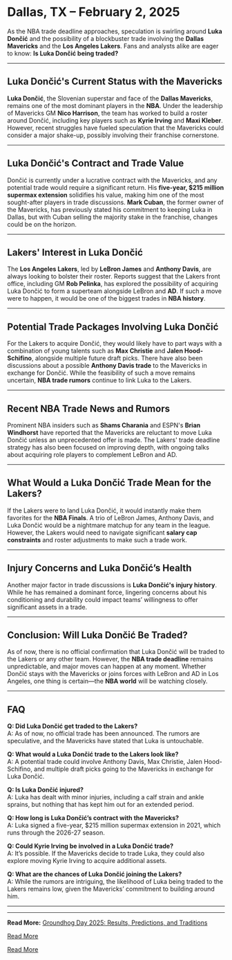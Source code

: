 # Dallas, TX – February 2, 2025  

As the NBA trade deadline approaches, speculation is swirling around **Luka Dončić** and the possibility of a blockbuster trade involving the **Dallas Mavericks** and the **Los Angeles Lakers**. Fans and analysts alike are eager to know: **Is Luka Dončić being traded?**  

---

## Luka Dončić's Current Status with the Mavericks  

**Luka Dončić**, the Slovenian superstar and face of the **Dallas Mavericks**, remains one of the most dominant players in the **NBA**. Under the leadership of Mavericks GM **Nico Harrison**, the team has worked to build a roster around Dončić, including key players such as **Kyrie Irving** and **Maxi Kleber**. However, recent struggles have fueled speculation that the Mavericks could consider a major shake-up, possibly involving their franchise cornerstone.  

---

## Luka Dončić's Contract and Trade Value  

Dončić is currently under a lucrative contract with the Mavericks, and any potential trade would require a significant return. His **five-year, $215 million supermax extension** solidifies his value, making him one of the most sought-after players in trade discussions. **Mark Cuban**, the former owner of the Mavericks, has previously stated his commitment to keeping Luka in Dallas, but with Cuban selling the majority stake in the franchise, changes could be on the horizon.  

---

## Lakers' Interest in Luka Dončić  

The **Los Angeles Lakers**, led by **LeBron James** and **Anthony Davis**, are always looking to bolster their roster. Reports suggest that the Lakers front office, including GM **Rob Pelinka**, has explored the possibility of acquiring Luka Dončić to form a superteam alongside LeBron and **AD**. If such a move were to happen, it would be one of the biggest trades in **NBA history**.  

---

## Potential Trade Packages Involving Luka Dončić  

For the Lakers to acquire Dončić, they would likely have to part ways with a combination of young talents such as **Max Christie** and **Jalen Hood-Schifino**, alongside multiple future draft picks. There have also been discussions about a possible **Anthony Davis trade** to the Mavericks in exchange for Dončić. While the feasibility of such a move remains uncertain, **NBA trade rumors** continue to link Luka to the Lakers.  

---

## Recent NBA Trade News and Rumors  

Prominent NBA insiders such as **Shams Charania** and ESPN's **Brian Windhorst** have reported that the Mavericks are reluctant to move Luka Dončić unless an unprecedented offer is made. The Lakers' trade deadline strategy has also been focused on improving depth, with ongoing talks about acquiring role players to complement LeBron and AD.  

---

## What Would a Luka Dončić Trade Mean for the Lakers?  

If the Lakers were to land Luka Dončić, it would instantly make them favorites for the **NBA Finals**. A trio of LeBron James, Anthony Davis, and Luka Dončić would be a nightmare matchup for any team in the league. However, the Lakers would need to navigate significant **salary cap constraints** and roster adjustments to make such a trade work.  

---

## Injury Concerns and Luka Dončić’s Health  

Another major factor in trade discussions is **Luka Dončić's injury history**. While he has remained a dominant force, lingering concerns about his conditioning and durability could impact teams’ willingness to offer significant assets in a trade.  

---

## Conclusion: Will Luka Dončić Be Traded?  

As of now, there is no official confirmation that Luka Dončić will be traded to the Lakers or any other team. However, the **NBA trade deadline** remains unpredictable, and major moves can happen at any moment. Whether Dončić stays with the Mavericks or joins forces with LeBron and AD in Los Angeles, one thing is certain—the **NBA world** will be watching closely.  

---

## FAQ  

**Q: Did Luka Dončić get traded to the Lakers?**  
A: As of now, no official trade has been announced. The rumors are speculative, and the Mavericks have stated that Luka is untouchable.  

**Q: What would a Luka Dončić trade to the Lakers look like?**  
A: A potential trade could involve Anthony Davis, Max Christie, Jalen Hood-Schifino, and multiple draft picks going to the Mavericks in exchange for Luka Dončić.  

**Q: Is Luka Dončić injured?**  
A: Luka has dealt with minor injuries, including a calf strain and ankle sprains, but nothing that has kept him out for an extended period.  

**Q: How long is Luka Dončić’s contract with the Mavericks?**  
A: Luka signed a five-year, $215 million supermax extension in 2021, which runs through the 2026-27 season.  

**Q: Could Kyrie Irving be involved in a Luka Dončić trade?**  
A: It’s possible. If the Mavericks decide to trade Luka, they could also explore moving Kyrie Irving to acquire additional assets.  

**Q: What are the chances of Luka Dončić joining the Lakers?**  
A: While the rumors are intriguing, the likelihood of Luka being traded to the Lakers remains low, given the Mavericks’ commitment to building around him.  

---



---

**Read More:** [Groundhog Day 2025: Results, Predictions, and Traditions](https://example.com/groundhog-day-2025)  

[Read More](https://www.articlegiants.com/2025/02/luka-doncic-trade-rumors-will-the-mavericks-star-be-heading-to-the-lakers/)

[Read More](https://www.articlegiants.com/)


